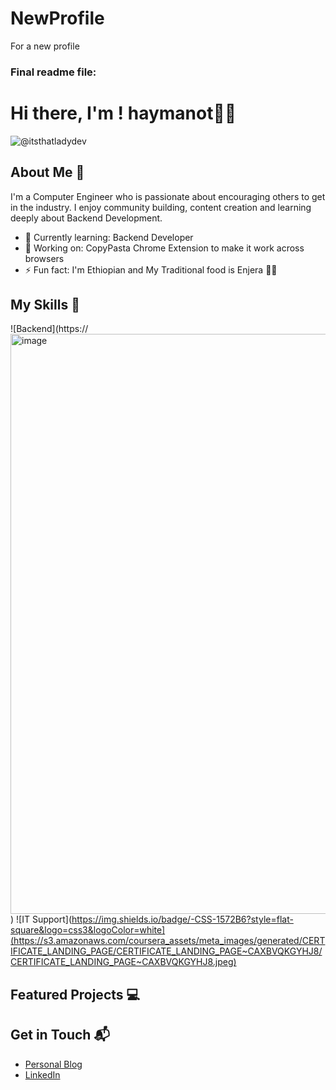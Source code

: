 # NewProfile
For a new profile
### Final readme file: 

# Hi there, I'm ! haymanot👋🏽

![@itsthatladydev](https://github.com/haymanot50)


## About Me 🚀

I'm a Computer Engineer who is passionate about encouraging others to get in the industry. I enjoy community building, content creation and learning deeply about Backend Development.

- 🌱 Currently learning: Backend Developer
- 🔭 Working on: CopyPasta Chrome Extension to make it work across browsers 
- ⚡ Fun fact: I'm Ethiopian and My Traditional food is Enjera 💃🏽

## My Skills 🧠

![Backend](https://<img width="1772" height="928" alt="image" src="https://github.com/user-attachments/assets/a3e495b0-5f00-4703-a338-e35cc00c9325" />)
![IT Support](https://img.shields.io/badge/-CSS-1572B6?style=flat-square&logo=css3&logoColor=white](https://s3.amazonaws.com/coursera_assets/meta_images/generated/CERTIFICATE_LANDING_PAGE/CERTIFICATE_LANDING_PAGE~CAXBVQKGYHJ8/CERTIFICATE_LANDING_PAGE~CAXBVQKGYHJ8.jpeg) 


## Featured Projects 💻 





## Get in Touch 📬

- [Personal Blog](https://haymanotabera.wordpress.com/) 
- [LinkedIn](linkedin.com/haymanot-abera-46526a22b) 
